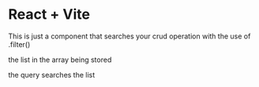 # React + Vite

This is just a component that searches your crud operation with the use of .filter()

the list in the array being stored

the query searches the list
